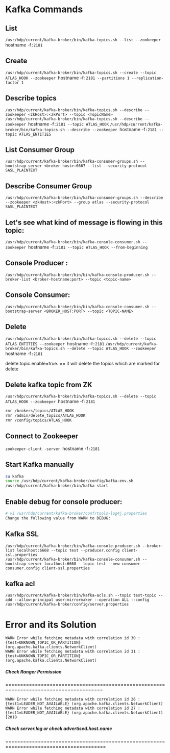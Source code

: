 # Kafka Commands

## List
`/usr/hdp/current/kafka-broker/bin/kafka-topics.sh --list --zookeeper `hostname -f`:2181`

## Create
`/usr/hdp/current/kafka-broker/bin/kafka-topics.sh --create --topic ATLAS_HOOK --zookeeper `hostname -f`:2181 --partitions 1 --replication-factor 1`

## Describe topics
`/usr/hdp/current/kafka-broker/bin/kafka-topics.sh --describe --zookeeper <zkHost>:<zkPort> --topic <TopicName>`
`/usr/hdp/current/kafka-broker/bin/kafka-topics.sh --describe --zookeeper `hostname -f`:2181 --topic ATLAS_HOOK`
`/usr/hdp/current/kafka-broker/bin/kafka-topics.sh --describe --zookeeper `hostname -f`:2181 --topic ATLAS_ENTITIES`

## List Consumer Group
`/usr/hdp/current/kafka-broker/bin/kafka-consumer-groups.sh --bootstrap-server <broker host>:6667 --list --security-protocol SASL_PLAINTEXT` 

## Describe Consumer Group
`/usr/hdp/current/kafka-broker/bin/kafka-consumer-groups.sh --describe --zookeeper <zkHost>:<zkPort> --group atlas --security-protocol SASL_PLAINTEXT`

## Let's see what kind of message is flowing in this topic:
`/usr/hdp/current/kafka-broker/bin/kafka-console-consumer.sh --zookeeper `hostname -f`:2181 --topic ATLAS_HOOK --from-beginning`

## Console Producer :
`/usr/hdp/current/kafka-broker/bin/bin/kafka-console-producer.sh --broker-list <broker-hostname:port> --topic <topic-name>`

## Console Consumer:
`/usr/hdp/current/kafka-broker/bin/bin/kafka-console-consumer.sh --bootstrap-server <BROKER_HOST:PORT> --topic <TOPIC-NAME>`

## Delete
`/usr/hdp/current/kafka-broker/bin/kafka-topics.sh --delete --topic ATLAS_ENTITIES --zookeeper `hostname -f`:2181`
`/usr/hdp/current/kafka-broker/bin/kafka-topics.sh --delete --topic ATLAS_HOOK --zookeeper `hostname -f`:2181`

delete.topic.enable=true. == it will delete the topics which are marked for delete

## Delete kafka topic from ZK

`/usr/hdp/current/kafka-broker/bin/kafka-topics.sh --delete --topic ATLAS_HOOK --zookeeper `hostname -f`:2181`
```bash
rmr /brokers/topics/ATLAS_HOOK
rmr /admin/delete_topics/ATLAS_HOOK
rmr /config/topics/ATLAS_HOOK
```

## Connect to Zookeeper
`zookeeper-client -server `hostname -f`:2181`

##  Start Kafka manually
```bash
su kafka
source /usr/hdp/current/kafka-broker/config/kafka-env.sh
/usr/hdp/current/kafka-broker/bin/kafka start
```

## Enable debug for console producer:
```sh
# vi /usr/hdp/current/kafka-broker/conf/tools-log4j.properties
Change the following value from WARN to DEBUG:
```

## Kafka SSL
```
/usr/hdp/current/kafka-broker/bin/kafka-console-producer.sh --broker-list localhost:6668 --topic test --producer.config client-ssl.properties
/usr/hdp/current/kafka-broker/bin/kafka-console-consumer.sh --bootstrap-server localhost:6668 --topic test --new-consumer --consumer.config client-ssl.properties
```

## kafka acl

`/usr/hdp/current/kafka-broker/bin/kafka-acls.sh --topic test-topic --add --allow-principal user:mirrormaker --operation ALL --config /usr/hdp/current/kafka-broker/config/server.properties`


# Error and its Solution

```
WARN Error while fetching metadata with correlation id 30 : {test=UNKNOWN_TOPIC_OR_PARTITION} (org.apache.kafka.clients.NetworkClient)
WARN Error while fetching metadata with correlation id 31 : {test=UNKNOWN_TOPIC_OR_PARTITION} (org.apache.kafka.clients.NetworkClient)
```
##### Check Ranger Permission
=======================================================================================
                                                                                        

```
WARN Error while fetching metadata with correlation id 26 : {test1=LEADER_NOT_AVAILABLE} (org.apache.kafka.clients.NetworkClient)
WARN Error while fetching metadata with correlation id 27 : {test1=LEADER_NOT_AVAILABLE} (org.apache.kafka.clients.NetworkClient)[2018
```
##### Check server.log or check advertised.host.name
========================================================================================
